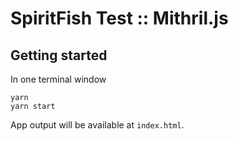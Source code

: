 # SpiritFish Test :: Mithril.js

## Getting started
In one terminal window
```
yarn
yarn start
```

App output will be available at `index.html`.

